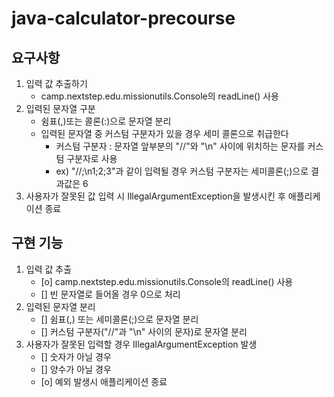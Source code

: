 # java-calculator-precourse

## 요구사항
1. 입력 값 추출하기
    - camp.nextstep.edu.missionutils.Console의 readLine() 사용
2. 입력된 문자열 구분
   - 쉼표(,)또는 콜론(:)으로 문자열 분리 
   * 입력된 문자열 중 커스텀 구분자가 있을 경우 세미 콜론으로 취급한다
     - 커스텀 구분자 : 문자열 앞부분의 "//"와 "\n" 사이에 위치하는 문자를 커스텀 구분자로 사용
     - ex) "//;\n1;2;3"과 같이 입력될 경우 커스텀 구분자는 세미콜론(;)으로 결과값은 6
4. 사용자가 잘못된 값 입력 시 IllegalArgumentException을 발생시킨 후 애플리케이션 종료

## 구현 기능
1. 입력 값 추출
    - [o] camp.nextstep.edu.missionutils.Console의 readLine() 사용
    - [] 빈 문자열로 들어올 경우 0으로 처리
2. 입력된 문자열 분리
    - [] 쉼표(,) 또는 세미콜론(;)으로 문자열 분리
    - [] 커스텀 구분자("//"과 "\n" 사이의 문자)로 문자열 분리 
3. 사용자가 잘못된 입력할 경우 IllegalArgumentException 발생
    - [] 숫자가 아닐 경우
    - [] 양수가 아닐 경우
    - [o] 예외 발생시 애플리케이션 종료